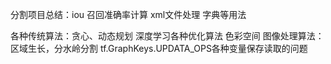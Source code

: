 



分割项目总结：iou 召回准确率计算   xml文件处理    字典等用法


各种传统算法：贪心、动态规划
深度学习各种优化算法
色彩空间
图像处理算法：区域生长，分水岭分割
 tf.GraphKeys.UPDATA_OPS各种变量保存读取的问题
 
<!--stackedit_data:
eyJoaXN0b3J5IjpbMTU3MTExNTA5NSwxMDY2OTcyMTUyXX0=
-->